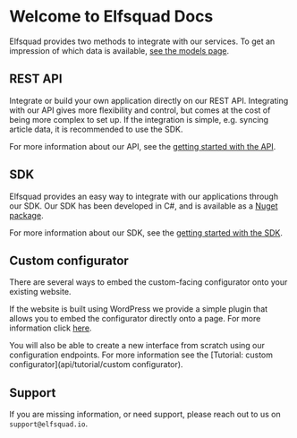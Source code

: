# Welcome to Elfsquad Docs

Elfsquad provides two methods to integrate with our services. To get an impression of which data is available, [see the models page](models).

## REST API

Integrate or build your own application directly on our REST API. Integrating with our API gives more flexibility and control, but comes at the cost of being more complex to set up. If the integration is simple, e.g. syncing article data, it is recommended to use the SDK.

For more information about our API, see the [getting started with the API](api/start).

## SDK

Elfsquad provides an easy way to integrate with our applications through our SDK. Our SDK has been developed in C#, and is available as a [Nuget package](https://www.nuget.org/packages/Elfskot.Connect.SDK/). 

For more information about our SDK, see the [getting started with the SDK](sdk/start).

## Custom configurator

There are several ways to embed the custom-facing configurator onto your existing website. 

If the website is built using WordPress we provide a simple plugin that allows you to embed the configurator directly onto a page. For more information click [here](https://wordpress.org/plugins/elfskot-product-configurator/).

You will also be able to create a new interface from scratch using our configuration endpoints. For more information see the [Tutorial: custom configurator](api/tutorial/custom configurator).

## Support

If you are missing information, or need support, please reach out to us on `support@elfsquad.io`.

